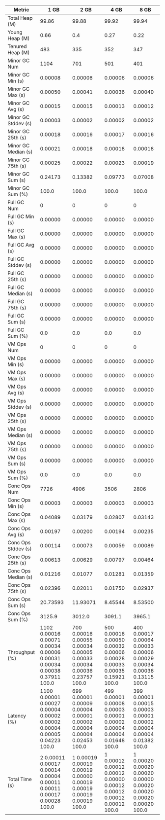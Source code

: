 | Metric | 1 GB | 2 GB | 4 GB | 8 GB |
|------|----|----|----|----|
| Total Heap (M) | 99.86 | 99.88 | 99.92 | 99.94 |
| Young Heap (M) | 0.66 | 0.4 | 0.27 | 0.22 |
| Tenured Heap (M) | 483 | 335 | 352 | 347 |
| Minor GC Num | 1104 | 701 | 501 | 401 |
| Minor GC Min (s) | 0.00008 | 0.00008 | 0.00006 | 0.00006 |
| Minor GC Max (s) | 0.00050 | 0.00041 | 0.00036 | 0.00040 |
| Minor GC Avg (s) | 0.00015 | 0.00015 | 0.00013 | 0.00012 |
| Minor GC Stddev (s) | 0.00003 | 0.00002 | 0.00002 | 0.00002 |
| Minor GC 25th (s) | 0.00018 | 0.00016 | 0.00017 | 0.00016 |
| Minor GC Median (s) | 0.00021 | 0.00018 | 0.00018 | 0.00018 |
| Minor GC 75th (s) | 0.00025 | 0.00022 | 0.00023 | 0.00019 |
| Minor GC Sum (s) | 0.24173 | 0.13382 | 0.09773 | 0.07008 |
| Minor GC Sum (%) | 100.0 | 100.0 | 100.0 | 100.0 |
| Full GC Num | 0 | 0 | 0 | 0 |
| Full GC Min (s) | 0.00000 | 0.00000 | 0.00000 | 0.00000 |
| Full GC Max (s) | 0.00000 | 0.00000 | 0.00000 | 0.00000 |
| Full GC Avg (s) | 0.00000 | 0.00000 | 0.00000 | 0.00000 |
| Full GC Stddev (s) | 0.00000 | 0.00000 | 0.00000 | 0.00000 |
| Full GC 25th (s) | 0.00000 | 0.00000 | 0.00000 | 0.00000 |
| Full GC Median (s) | 0.00000 | 0.00000 | 0.00000 | 0.00000 |
| Full GC 75th (s) | 0.00000 | 0.00000 | 0.00000 | 0.00000 |
| Full GC Sum (s) | 0.00000 | 0.00000 | 0.00000 | 0.00000 |
| Full GC Sum (%) | 0.0 | 0.0 | 0.0 | 0.0 |
| VM Ops Num | 0 | 0 | 0 | 0 |
| VM Ops Min (s) | 0.00000 | 0.00000 | 0.00000 | 0.00000 |
| VM Ops Max (s) | 0.00000 | 0.00000 | 0.00000 | 0.00000 |
| VM Ops Avg (s) | 0.00000 | 0.00000 | 0.00000 | 0.00000 |
| VM Ops Stddev (s) | 0.00000 | 0.00000 | 0.00000 | 0.00000 |
| VM Ops 25th (s) | 0.00000 | 0.00000 | 0.00000 | 0.00000 |
| VM Ops Median (s) | 0.00000 | 0.00000 | 0.00000 | 0.00000 |
| VM Ops 75th (s) | 0.00000 | 0.00000 | 0.00000 | 0.00000 |
| VM Ops Sum (s) | 0.00000 | 0.00000 | 0.00000 | 0.00000 |
| VM Ops Sum (%) | 0.0 | 0.0 | 0.0 | 0.0 |
| Conc Ops Num | 7726 | 4906 | 3506 | 2806 |
| Conc Ops Min (s) | 0.00003 | 0.00003 | 0.00003 | 0.00003 |
| Conc Ops Max (s) | 0.04089 | 0.03179 | 0.02807 | 0.03143 |
| Conc Ops Avg (s) | 0.00197 | 0.00200 | 0.00194 | 0.00235 |
| Conc Ops Stddev (s) | 0.00114 | 0.00073 | 0.00059 | 0.00089 |
| Conc Ops 25th (s) | 0.00613 | 0.00629 | 0.00797 | 0.00464 |
| Conc Ops Median (s) | 0.01216 | 0.01077 | 0.01281 | 0.01359 |
| Conc Ops 75th (s) | 0.02396 | 0.02011 | 0.01750 | 0.02937 |
| Conc Ops Sum (s) | 20.73593 | 11.93071 | 8.45544 | 8.53500 |
| Conc Ops Sum (%) | 3125.9 | 3012.0 | 3091.1 | 3965.1 |
| Throughput (%) | 1102	0.00016	0.00071	0.00034	0.00006	0.00031	0.00034	0.00038	0.37911	100.0 | 700	0.00016	0.00055	0.00034	0.00005	0.00033	0.00034	0.00036	0.23757	100.0 | 500	0.00016	0.00050	0.00032	0.00006	0.00028	0.00033	0.00035	0.15921	100.0 | 400	0.00017	0.00064	0.00033	0.00006	0.00029	0.00034	0.00036	0.13115	100.0 |
| Latency (%) | 1100	0.00001	0.00027	0.00004	0.00002	0.00002	0.00004	0.00005	0.04223	100.0 | 699	0.00001	0.00009	0.00004	0.00001	0.00002	0.00004	0.00004	0.02453	100.0 | 499	0.00001	0.00008	0.00003	0.00001	0.00002	0.00004	0.00004	0.01648	100.0 | 399	0.00001	0.00015	0.00003	0.00001	0.00002	0.00004	0.00004	0.01382	100.0 |
| Total Time (s) | 2	0.00011	0.00017	0.00014	0.00004	0.00011	0.00011	0.00017	0.00028	100.0 | 1	0.00019	0.00019	0.00019	0.00000	0.00019	0.00019	0.00019	0.00019	100.0 | 1	0.00012	0.00012	0.00012	0.00000	0.00012	0.00012	0.00012	0.00012	100.0 | 1	0.00020	0.00020	0.00020	0.00000	0.00020	0.00020	0.00020	0.00020	100.0 |
